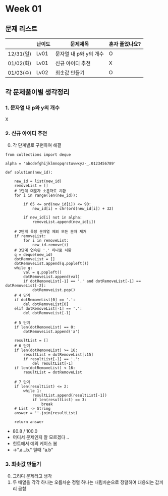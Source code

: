 # Week 01

## 문제 리스트

|          | 난이도  | 문제제목          | 혼자 풀었나요? |
|----------|------|---------------|----------|
| 12/31(일) | Lv01 | 문자열 내 p와 y의 개수 | O        |
| 01/02(화) | Lv01 | 신규 아이디 추천     | X        |
| 01/03(수) | Lv02 | 최솟값 만들기       | O        |




## 각 문제풀이별 생각정리
### 1. 문자열 내 p와 y의 개수
X
### 2. 신규 아이디 추천
0. 각 단계별로 구현하여 해결
```
from collections import deque

alpha = 'abcdefghijklmnopqrstuvwxyz-_.0123456789'

def solution(new_id):

    new_id = list(new_id)
    removeList = []
    # 1단계 대문자 소문자로 치환
    for i in range(len(new_id)):
    
        if 65 <= ord(new_id[i]) <= 90:
            new_id[i] = chr(ord(new_id[i]) + 32)
            
        if new_id[i] not in alpha:
            removeList.append(new_id[i])
            
    # 2단계 특정 문자열 제외 모든 문자 제거
    if removeList:
        for i in removeList:
            new_id.remove(i)
    # 3단계 연속된 '.' 하나로 치환
    q = deque(new_id)
    dotRemoveList = []
    dotRemoveList.append(q.popleft())
    while q:
        val = q.popleft()
        dotRemoveList.append(val)
        if dotRemoveList[-1] == '.' and dotRemoveList[-1] == dotRemoveList[-2]:
            dotRemoveList.pop()
    # 4 단계
    if dotRemoveList[0] == '.':
        del dotRemoveList[0]
    elif dotRemoveList[-1] == '.':
        del dotRemoveList[-1]
    
    # 5 단계
    if len(dotRemoveList) == 0:
        dotRemoveList.append('a')
    
    resultList = []
    # 6 단계
    if len(dotRemoveList) >= 16:
        resultList = dotRemoveList[:15]
        if resultList[-1] == '.':
            del resultList[-1]
    if len(dotRemoveList) < 16:
        resultList = dotRemoveList
    
    # 7 단계
    if len(resultList) <= 2:
        while 1:
            resultList.append(resultList[-1])
            if len(resultList) == 3:
                break
    # List -> String
    answer = ''.join(resultList)
    
    return answer
```
- 80.8 / 100.0 
- 어디서 문제인지 잘 모르겠다 ..
- 힌트에서 예외 케이스 봄 
- ->".a...b." 일때 "a.b"


### 3. 최솟값 만들기
0. 그리디 문제라고 생각
1. 두 배열을 각각 하나는 오름차순 정렬 하나는 내림차순으로 정렬하여 대응되는 값끼리 곱함